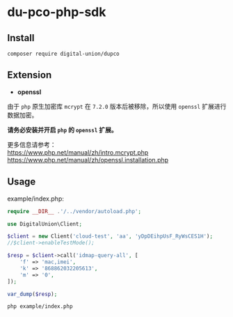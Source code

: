# du-pco-php-sdk

## Install
```shell
composer require digital-union/dupco
```

## Extension

- **openssl**

由于 `php` 原生加密库 `mcrypt` 在 `7.2.0` 版本后被移除，所以使用 `openssl` 扩展进行数据加密。  

**请务必安装并开启 `php` 的 `openssl` 扩展。**  

更多信息请参考：  
https://www.php.net/manual/zh/intro.mcrypt.php  
https://www.php.net/manual/zh/openssl.installation.php

## Usage
example/index.php:
```php
require __DIR__ .'/../vendor/autoload.php';

use DigitalUnion\Client;

$client = new Client('cloud-test', 'aa', 'yDpDEihpUsF_RyWsCES1H');
//$client->enableTestMode();

$resp = $client->call('idmap-query-all', [
    'f' => 'mac,imei',
    'k' => '868862032205613',
    'm' => '0',
]);

var_dump($resp);
```

```shell
php example/index.php
```
